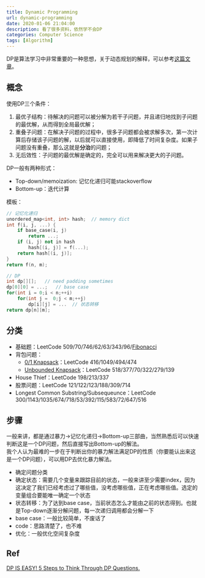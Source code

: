 ```yaml
---
title: Dynamic Programming
url: dynamic-programming
date: 2020-01-06 21:04:00
description: 看了很多资料，依然学不会DP
categories: Computer Science
tags: [Algorithm]
---
```


DP是算法学习中非常重要的一种思想，关于动态规划的解释，可以参考[这篇文章](https://www.zhihu.com/question/23995189/answer/613096905)。

## 概念
使用DP三个条件：

 1. 最优子结构：待解决的问题可以被分解为若干子问题，并且递归地找到子问题的最优解，从而得到全局最优解；
 2. 重叠子问题：在解决子问题的过程中，很多子问题都会被求解多次，第一次计算后存储该子问题的解，以后就可以直接使用，即降低了时间复杂度。如果子问题没有重叠，那么这就是**分治**的问题；
 3. 无后效性：子问题的最优解是确定的，完全可以用来解决更大的子问题。

DP一般有两种形式：

 - Top-down/memoization: 记忆化递归可能stackoverflow
 - Bottom-up：迭代计算

模板：

```cpp
// 记忆化递归
unordered_map<int, int> hash;  // memory dict
int f(i, j, ...) {
	if base_case(i, j)
		return ...;
	if (i, j) not in hash
		hash[(i, j)] = f(...);
	return hash[(i, j)];
}
return f(n, m);

// DP
int dp[][];   // need padding sometimes
dp[0][0] = ...;   // base case
for(int i = 0;i < n;++i)
	for(int j =  0;j < m;++j)
		dp[i][j] = ...  // 状态转移
return dp[n][m];
```

## 分类

 - 基础题：LeetCode 509/70/746/62/63/343/96/[Fibonacci](https://www.cnblogs.com/EIMadrigal/p/11478906.html)
 - 背包问题：
	 - [0/1 Knapsack](https://www.cnblogs.com/EIMadrigal/p/12345051.html)：LeetCode 416/1049/494/474
	 - [Unbounded Knapsack](https://www.cnblogs.com/EIMadrigal/p/12345051.html)：LeetCode 518/377/70/322/279/139
 - House Thief：LeetCode 198/213/337
 - 股票问题：LeetCode 121/122/123/188/309/714
 - Longest Common Substring/Subsequeunce：LeetCode 300/1143/1035/674/718/53/392/115/583/72/647/516

## 步骤
一般来讲，都是通过暴力->记忆化递归->Bottom-up三部曲，当然熟悉后可以快速判断这是一个DP问题，然后直接写出Bottom-up的解法。  
我个人认为最难的一步在于判断出你的暴力解法满足DP的性质（你要能认出来这是一个DP问题），可以用DP去优化暴力解法。

 - 确定问题分类
 - 确定状态：需要几个变量来跟踪目前的状态，一般来讲至少需要index，因为这决定了我们已经考虑过了哪些值，没考虑哪些值，正在考虑哪些值。选定的变量组合要能唯一确定一个状态
 - 状态转移：为了达到base case，当前状态怎么才能由之前的状态得到。也就是Top-down逐渐分解问题，每一次递归调用都会分解一下
 - base case：一般比较简单，不废话了
 - code：思路清楚了，也不难
 - 优化：一般优化空间复杂度

## Ref
[DP IS EASY! 5 Steps to Think Through DP Questions.](https://leetcode.com/problems/target-sum/discuss/455024/DP-IS-EASY!-5-Steps-to-Think-Through-DP-Questions.)

